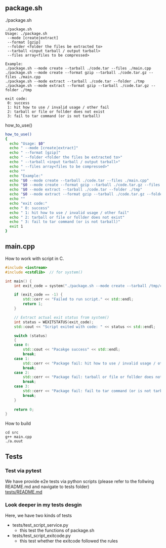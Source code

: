 ## package.sh
./package.sh
```console
./package.sh
Usage: ./package.sh
 --mode [create|extract]
 --format [gzip]
 --folder <folder the files be extracted to>
 --tarball <input tarball / output tarball>
 --files array<files to be compressed>

Example:
./package.sh --mode create --tarball ./code.tar --files ./main.cpp
./package.sh --mode create --format gzip --tarball ./code.tar.gz --files ./main.cpp
./package.sh --mode extract --tarball ./code.tar --folder ./tmp
./package.sh --mode extract --format gzip --tarball ./code.tar.gz --folder ./tmp

exit code:
 0: success
 1: hit how to use / invalid usage / other fail
 2: tarball or file or follder does not exist
 3: fail to tar command (or is not tarball)
```
how_to_use()
```bash
how_to_use()
{
  echo "Usage: $0"
  echo " --mode [create|extract]"
  echo " --format [gzip]"
  echo " --folder <folder the files be extracted to>"
  echo " --tarball <input tarball / output tarball>"
  echo " --files array<files to be compressed>"
  echo ""
  echo "Example:"
  echo "$0 --mode create --tarball ./code.tar --files ./main.cpp"
  echo "$0 --mode create --format gzip --tarball ./code.tar.gz --files ./main.cpp"
  echo "$0 --mode extract --tarball ./code.tar --folder ./tmp"
  echo "$0 --mode extract --format gzip --tarball ./code.tar.gz --folder ./tmp"
  echo ""
  echo "exit code:"
  echo " 0: success"
  echo " 1: hit how to use / invalid usage / other fail"
  echo " 2: tarball or file or follder does not exist"
  echo " 3: fail to tar command (or is not tarball)"
  exit 1
}
```

## main.cpp
How to work with script in C.
```C++
#include <iostream>
#include <cstdlib>  // for system()

int main() {
    int exit_code = system("./package.sh --mode create --tarball /tmp/code.tar --files ./main.cpp");

    if (exit_code == -1) {
        std::cerr << "Failed to run script." << std::endl;
        return 1;
    }

    // Extract actual exit status from system()
    int status = WEXITSTATUS(exit_code);
    std::cout << "Script exited with code: " << status << std::endl;

    switch (status)
    {
    case 0:
        std::cout << "Pacakge success" << std::endl;
        break;
    case 1:
        std::cerr << "Package fail: hit how to use / invalid usage / other fail" << std::endl;
        break;
    case 2:
        std::cerr << "Package fail: tarball or file or follder does not exist" << std::endl;
        break;
    case 3:
        std::cerr << "Package fail: fail to tar command (or is not tarball)" << std::endl;
        break;
    }
  
    return 0;
}
```
How to build
```console
cd src
g++ main.cpp
./a.ouut
```

## Tests

### Test via pytest
We have provide e2e tests via python scripts (please refer to the follwing README.md and navigate to tests folder)
\
[tests/README.md](tests/README.md)

### Look deeper in my tests desgin
Here, we have two kinds of tests
- tests/test_script_service.py
    - this test the functions of package.sh
- tests/test_script_exitcode.py
    - this test whether the exitcode followed the rules
